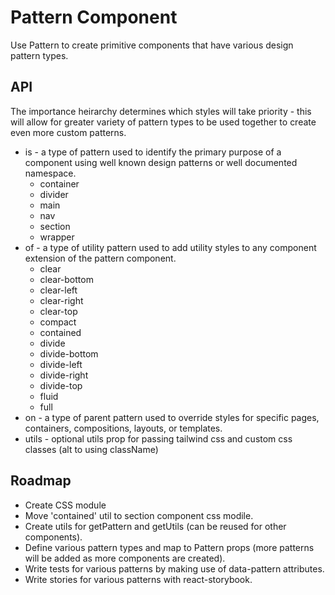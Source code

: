 # Pattern Component

Use Pattern to create primitive components that have various design pattern types.

## API

The importance heirarchy determines which styles will take priority - this will allow for greater variety of pattern types to be used together to create even more custom patterns.

- is - a type of pattern used to identify the primary purpose of a component using well known design patterns or well documented namespace.
  - container
  - divider
  - main
  - nav
  - section
  - wrapper
- of - a type of utility pattern used to add utility styles to any component extension of the pattern component.
  - clear
  - clear-bottom
  - clear-left
  - clear-right
  - clear-top
  - compact
  - contained
  - divide
  - divide-bottom
  - divide-left
  - divide-right
  - divide-top
  - fluid
  - full
- on - a type of parent pattern used to override styles for specific pages, containers, compositions, layouts, or templates.
- utils - optional utils prop for passing tailwind css and custom css classes (alt to using className)

## Roadmap

- Create CSS module
- Move 'contained' util to section component css modile.
- Create utils for getPattern and getUtils (can be reused for other components).
- Define various pattern types and map to Pattern props (more patterns will be added as more components are created).
- Write tests for various patterns by making use of data-pattern attributes.
- Write stories for various patterns with react-storybook.
